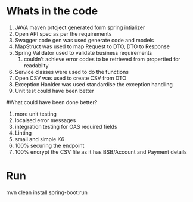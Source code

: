 # Whats in the code
1. JAVA maven prtoject generated form spring intializer
2. Open API spec as per the requirements
3. Swagger code gen was used generate code and models
4. MapStruct was used to map Request to DTO, DTO to Response
5. Spring Validator used to validate business requirements
   1. couldn't achieve error codes to be retrieved from propertied for readabilty
6. Service classes were used to do the functions
7. Open CSV was used to create CSV from DTO
8. Exception Hanlder was used standardise the exception handling
9. Unit test could have been better

#What could have been done better?
1. more unit testing
2. localsed error messages
3. integration testing for OAS required fields
4. Linting
5. small and simple K6
6. 100% securing the endpoint
7. 100% encrypt the CSV file as it has BSB/Account and Payment details


# Run
mvn clean install spring-boot:run